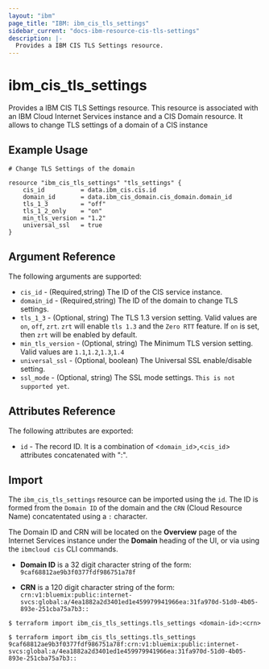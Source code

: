```yaml
---
layout: "ibm"
page_title: "IBM: ibm_cis_tls_settings"
sidebar_current: "docs-ibm-resource-cis-tls-settings"
description: |-
  Provides a IBM CIS TLS Settings resource.
---
```


# ibm_cis_tls_settings

Provides a IBM CIS TLS Settings resource. This resource is associated with an IBM Cloud Internet Services instance and a CIS Domain resource. It allows to change TLS settings of a domain of a CIS instance

## Example Usage

```hcl
# Change TLS Settings of the domain

resource "ibm_cis_tls_settings" "tls_settings" {
	cis_id          = data.ibm_cis.cis.id
	domain_id       = data.ibm_cis_domain.cis_domain.domain_id
	tls_1_3         = "off"
	tls_1_2_only    = "on"
	min_tls_version = "1.2"
	universal_ssl   = true
}
```

## Argument Reference

The following arguments are supported:

- `cis_id` - (Required,string) The ID of the CIS service instance.
- `domain_id` - (Required,string) The ID of the domain to change TLS settings.
- `tls_1_3` - (Optional, string) The TLS 1.3 version setting. Valid values are `on`, `off`, `zrt`. `zrt` will enable `tls 1.3` and the `Zero RTT` feature.  If `on` is set, then `zrt` will be enabled by default.
- `min_tls_version` - (Optional, string) The Minimum TLS version setting. Valid values are `1.1`,`1.2`,`1.3`,`1.4`
- `universal_ssl` - (Optional, boolean) The Universal SSL enable/disable setting.
- `ssl_mode` - (Optional, string) The SSL mode settings.  `This is not supported yet`.

## Attributes Reference

The following attributes are exported:

- `id` - The record ID. It is a combination of <`domain_id`>,<`cis_id`> attributes concatenated with ":".

## Import

The `ibm_cis_tls_settings` resource can be imported using the `id`. The ID is formed from the `Domain ID` of the domain and the `CRN` (Cloud Resource Name) concatentated using a `:` character.

The Domain ID and CRN will be located on the **Overview** page of the Internet Services instance under the **Domain** heading of the UI, or via using the `ibmcloud cis` CLI commands.

- **Domain ID** is a 32 digit character string of the form: `9caf68812ae9b3f0377fdf986751a78f`

- **CRN** is a 120 digit character string of the form: `crn:v1:bluemix:public:internet-svcs:global:a/4ea1882a2d3401ed1e459979941966ea:31fa970d-51d0-4b05-893e-251cba75a7b3::`

```
$ terraform import ibm_cis_tls_settings.tls_settings <domain-id>:<crn>

$ terraform import ibm_cis_tls_settings.tls_settings 9caf68812ae9b3f0377fdf986751a78f:crn:v1:bluemix:public:internet-svcs:global:a/4ea1882a2d3401ed1e459979941966ea:31fa970d-51d0-4b05-893e-251cba75a7b3::
```
